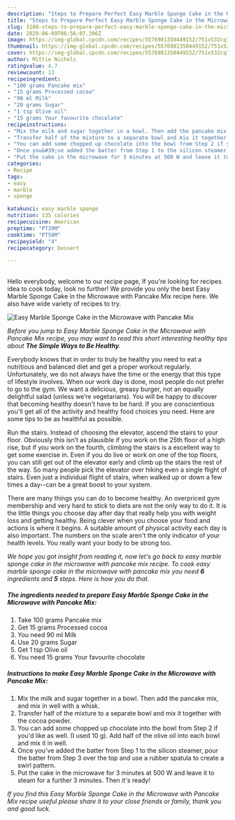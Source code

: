 ```yaml
---
description: "Steps to Prepare Perfect Easy Marble Sponge Cake in the Microwave with Pancake Mix"
title: "Steps to Prepare Perfect Easy Marble Sponge Cake in the Microwave with Pancake Mix"
slug: 3188-steps-to-prepare-perfect-easy-marble-sponge-cake-in-the-microwave-with-pancake-mix
date: 2020-06-09T06:56:07.396Z
image: https://img-global.cpcdn.com/recipes/5576981350449152/751x532cq70/easy-marble-sponge-cake-in-the-microwave-with-pancake-mix-recipe-main-photo.jpg
thumbnail: https://img-global.cpcdn.com/recipes/5576981350449152/751x532cq70/easy-marble-sponge-cake-in-the-microwave-with-pancake-mix-recipe-main-photo.jpg
cover: https://img-global.cpcdn.com/recipes/5576981350449152/751x532cq70/easy-marble-sponge-cake-in-the-microwave-with-pancake-mix-recipe-main-photo.jpg
author: Mittie Nichols
ratingvalue: 4.7
reviewcount: 13
recipeingredient:
- "100 grams Pancake mix"
- "15 grams Processed cocoa"
- "90 ml Milk"
- "20 grams Sugar"
- "1 tsp Olive oil"
- "15 grams Your favourite chocolate"
recipeinstructions:
- "Mix the milk and sugar together in a bowl. Then add the pancake mix, and mix in well with a whisk."
- "Transfer half of the mixture to a separate bowl and mix it together with the cocoa powder."
- "You can add some chopped up chocolate into the bowl from Step 2 if you&#39;d like as well. (I used 10 g). Add half of the olive oil into each bowl and mix it in well."
- "Once you&#39;ve added the batter from Step 1 to the silicon steamer, pour the batter from Step 3 over the top and use a rubber spatula to create a swirl pattern."
- "Put the cake in the microwave for 3 minutes at 500 W and leave it to steam for a further 3 minutes. Then it&#39;s ready!"
categories:
- Recipe
tags:
- easy
- marble
- sponge

katakunci: easy marble sponge 
nutrition: 135 calories
recipecuisine: American
preptime: "PT39M"
cooktime: "PT50M"
recipeyield: "4"
recipecategory: Dessert

---
```

<br>
Hello everybody, welcome to our recipe page, If you're looking for recipes idea to cook today, look no further! We provide you only the best Easy Marble Sponge Cake in the Microwave with Pancake Mix recipe here. We also have wide variety of recipes to try.
<br>


![Easy Marble Sponge Cake in the Microwave with Pancake Mix](https://img-global.cpcdn.com/recipes/5576981350449152/751x532cq70/easy-marble-sponge-cake-in-the-microwave-with-pancake-mix-recipe-main-photo.jpg)

<i>Before you jump to Easy Marble Sponge Cake in the Microwave with Pancake Mix recipe, you may want to read this short interesting healthy tips about <strong>The Simple Ways to Be Healthy</strong>.</i>

Everybody knows that in order to truly be healthy you need to eat a nutritious and balanced diet and get a proper workout regularly. Unfortunately, we do not always have the time or the energy that this type of lifestyle involves. When our work day is done, most people do not prefer to go to the gym. We want a delicious, greasy burger, not an equally delightful salad (unless we’re vegetarians). You will be happy to discover that becoming healthy doesn't have to be hard. If you are conscientious you'll get all of the activity and healthy food choices you need. Here are some tips to be as healthful as possible.

Run the stairs. Instead of choosing the elevator, ascend the stairs to your floor. Obviously this isn’t as plausible if you work on the 25th floor of a high rise, but if you work on the fourth, climbing the stairs is a excellent way to get some exercise in. Even if you do live or work on one of the top floors, you can still get out of the elevator early and climb up the stairs the rest of the way. So many people pick the elevator over hiking even a single flight of stairs. Even just a individual flight of stairs, when walked up or down a few times a day--can be a great boost to your system. 

There are many things you can do to become healthy. An overpriced gym membership and very hard to stick to diets are not the only way to do it. It is the little things you choose day after day that really help you with weight loss and getting healthy. Being clever when you choose your food and actions is where it begins. A suitable amount of physical activity each day is also important. The numbers on the scale aren't the only indicator of your health levels. You really want your body to be strong too. 


<i>We hope you got insight from reading it, now let's go back to easy marble sponge cake in the microwave with pancake mix recipe. To cook easy marble sponge cake in the microwave with pancake mix you need <strong>6</strong> ingredients and <strong>5</strong> steps. Here is how you do that.
</i>

##### The ingredients needed to prepare Easy Marble Sponge Cake in the Microwave with Pancake Mix:

1. Take 100 grams Pancake mix
1. Get 15 grams Processed cocoa
1. You need 90 ml Milk
1. Use 20 grams Sugar
1. Get 1 tsp Olive oil
1. You need 15 grams Your favourite chocolate


##### Instructions to make Easy Marble Sponge Cake in the Microwave with Pancake Mix:

1. Mix the milk and sugar together in a bowl. Then add the pancake mix, and mix in well with a whisk.
1. Transfer half of the mixture to a separate bowl and mix it together with the cocoa powder.
1. You can add some chopped up chocolate into the bowl from Step 2 if you&#39;d like as well. (I used 10 g). Add half of the olive oil into each bowl and mix it in well.
1. Once you&#39;ve added the batter from Step 1 to the silicon steamer, pour the batter from Step 3 over the top and use a rubber spatula to create a swirl pattern.
1. Put the cake in the microwave for 3 minutes at 500 W and leave it to steam for a further 3 minutes. Then it&#39;s ready!


<i>If you find this Easy Marble Sponge Cake in the Microwave with Pancake Mix recipe useful please share it to your close friends or family, thank you and good luck.</i>

